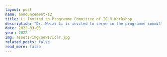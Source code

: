 ```yaml
---
layout: post
name: announcement-12
title: Li Invited to Programme Committee of ICLR Workshop
description: "Dr. Weizi Li is invited to serve in the programme committee of the ICLR Workshop <a href=\"https://iclr.cc/Conferences/2022/Schedule?type=Workshop\">“Generalizable Policy Learning in the Physical World.”</a>"
date: 2022-03-03
year: 2022
img: assets/img/news/iclr.jpg 
related_posts: false
read_more: false 
---
```

